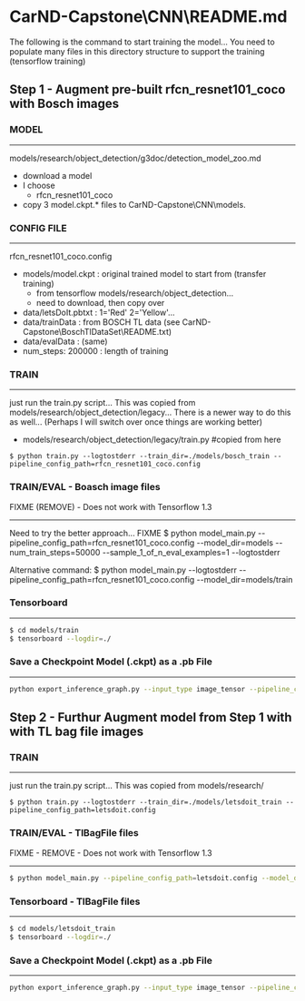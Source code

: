 # CarND-Capstone\CNN\README.md


The following is the command to start training the model... You need to populate many files in this directory structure to support the training (tensorflow training)

## Step 1 - Augment pre-built rfcn_resnet101_coco with Bosch images

### MODEL
***
models/research/object_detection/g3doc/detection_model_zoo.md
  - download a model  
  - I choose 
    - rfcn_resnet101_coco
  - copy 3 model.ckpt.* files to CarND-Capstone\CNN\models\.

### CONFIG FILE
***
rfcn_resnet101_coco.config
  - models/model.ckpt  : original trained model to start from (transfer training)
    - from tensorflow models/research/object_detection... 
    - need to download, then copy over
  - data/letsDoIt.pbtxt : 1='Red' 2='Yellow'...
  - data/trainData      : from BOSCH TL data (see CarND-Capstone\BoschTlDataSet\README.txt)
  - data/evalData       : (same)
  - num_steps: 200000   : length of training  

### TRAIN

***
just run the train.py script... This was copied from models/research/object_detection/legacy... There is a newer way to do this as well...  (Perhaps I will switch over once things are working better)
  - models/research/object_detection/legacy/train.py  #copied from here
```  
$ python train.py --logtostderr --train_dir=./models/bosch_train --pipeline_config_path=rfcn_resnet101_coco.config
```

### TRAIN/EVAL - Boasch image files 
FIXME (REMOVE) - Does not work with Tensorflow 1.3
***
Need to try the better approach... FIXME
$ python model_main.py --pipeline_config_path=rfcn_resnet101_coco.config --model_dir=models --num_train_steps=50000 --sample_1_of_n_eval_examples=1 --logtostderr

Alternative command:
$ python model_main.py --logtostderr --pipeline_config_path=rfcn_resnet101_coco.config --model_dir=models/train 

### Tensorboard
***
```bash
$ cd models/train
$ tensorboard --logdir=./
```

### Save a Checkpoint Model (.ckpt) as a .pb File
***
```bash
python export_inference_graph.py --input_type image_tensor --pipeline_config_path ./rfcn_resnet101_coco.config --trained_checkpoint_prefix ./models/train/model.ckpt-50000 --output_directory ./fine_tuned_model
```
## Step 2 - Furthur Augment model from Step 1 with with TL bag file images


### TRAIN

***
just run the train.py script... This was copied from models/research/
```  
$ python train.py --logtostderr --train_dir=./models/letsdoit_train --pipeline_config_path=letsdoit.config
```



### TRAIN/EVAL - TlBagFile files
FIXME - REMOVE - Does not work with Tensorflow 1.3
***
```bash
$ python model_main.py --pipeline_config_path=letsdoit.config --model_dir=models/letsdoit_train --num_train_steps=50000 --sample_1_of_n_eval_examples=1 --logtostderr
```



### Tensorboard - TlBagFile files
***
```bash
$ cd models/letsdoit_train
$ tensorboard --logdir=./
```

### Save a Checkpoint Model (.ckpt) as a .pb File
***
```bash
python export_inference_graph.py --input_type image_tensor --pipeline_config_path ./letsdoit.config --trained_checkpoint_prefix ./models/letsdoit_train/model.ckpt-20000 --output_directory ./fine_tuned_model
```
